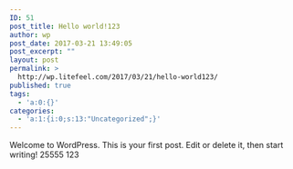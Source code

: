 ```yaml
---
ID: 51
post_title: Hello world!123
author: wp
post_date: 2017-03-21 13:49:05
post_excerpt: ""
layout: post
permalink: >
  http://wp.litefeel.com/2017/03/21/hello-world123/
published: true
tags:
  - 'a:0:{}'
categories:
  - 'a:1:{i:0;s:13:"Uncategorized";}'
---
```

Welcome to WordPress. This is your first post. Edit or delete it, then start writing!
25555
123